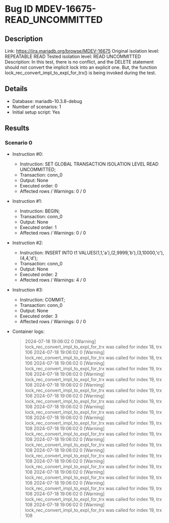 # Bug ID MDEV-16675-READ_UNCOMMITTED

## Description

Link:                     https://jira.mariadb.org/browse/MDEV-16675
Original isolation level: REPEATABLE READ
Tested isolation level:   READ UNCOMMITTED
Description:              In this test, there is no conflict, and the DELETE statement should not convert the implicit lock into an explicit one. But, the function lock_rec_convert_impl_to_expl_for_trx() is being invoked during the test.


## Details
 * Database: mariadb-10.3.8-debug
 * Number of scenarios: 1
 * Initial setup script: Yes

## Results
### Scenario 0
 * Instruction #0:
     - Instruction:  SET GLOBAL TRANSACTION ISOLATION LEVEL READ UNCOMMITTED;
     - Transaction: conn_0
     - Output: None
     - Executed order: 0
     - Affected rows / Warnings: 0 / 0
 * Instruction #1:
     - Instruction:  BEGIN;
     - Transaction: conn_0
     - Output: None
     - Executed order: 1
     - Affected rows / Warnings: 0 / 0
 * Instruction #2:
     - Instruction:  INSERT INTO t1 VALUES(1,1,'a'),(2,9999,'b'),(3,10000,'c'),(4,4,'d');
     - Transaction: conn_0
     - Output: None
     - Executed order: 2
     - Affected rows / Warnings: 4 / 0
 * Instruction #3:
     - Instruction:  COMMIT;
     - Transaction: conn_0
     - Output: None
     - Executed order: 3
     - Affected rows / Warnings: 0 / 0

 * Container logs:
   > 2024-07-18 19:06:02 0 [Warning] lock_rec_convert_impl_to_expl_for_trx was called for index 18, trx 106
   > 2024-07-18 19:06:02 0 [Warning] lock_rec_convert_impl_to_expl_for_trx was called for index 18, trx 106
   > 2024-07-18 19:06:02 0 [Warning] lock_rec_convert_impl_to_expl_for_trx was called for index 19, trx 108
   > 2024-07-18 19:06:02 0 [Warning] lock_rec_convert_impl_to_expl_for_trx was called for index 19, trx 108
   > 2024-07-18 19:06:02 0 [Warning] lock_rec_convert_impl_to_expl_for_trx was called for index 19, trx 108
   > 2024-07-18 19:06:02 0 [Warning] lock_rec_convert_impl_to_expl_for_trx was called for index 19, trx 108
   > 2024-07-18 19:06:02 0 [Warning] lock_rec_convert_impl_to_expl_for_trx was called for index 19, trx 108
   > 2024-07-18 19:06:02 0 [Warning] lock_rec_convert_impl_to_expl_for_trx was called for index 19, trx 108
   > 2024-07-18 19:06:02 0 [Warning] lock_rec_convert_impl_to_expl_for_trx was called for index 19, trx 108
   > 2024-07-18 19:06:02 0 [Warning] lock_rec_convert_impl_to_expl_for_trx was called for index 19, trx 108
   > 2024-07-18 19:06:02 0 [Warning] lock_rec_convert_impl_to_expl_for_trx was called for index 19, trx 108
   > 2024-07-18 19:06:02 0 [Warning] lock_rec_convert_impl_to_expl_for_trx was called for index 19, trx 108
   > 2024-07-18 19:06:02 0 [Warning] lock_rec_convert_impl_to_expl_for_trx was called for index 19, trx 108
   > 2024-07-18 19:06:02 0 [Warning] lock_rec_convert_impl_to_expl_for_trx was called for index 19, trx 108
   > 2024-07-18 19:06:02 0 [Warning] lock_rec_convert_impl_to_expl_for_trx was called for index 19, trx 108
   > 2024-07-18 19:06:02 0 [Warning] lock_rec_convert_impl_to_expl_for_trx was called for index 19, trx 108
